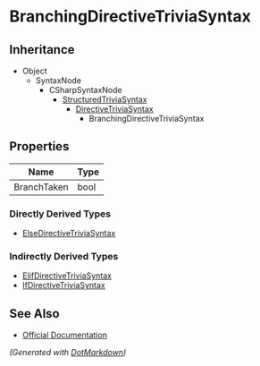 # BranchingDirectiveTriviaSyntax

## Inheritance

* Object
  * SyntaxNode
    * CSharpSyntaxNode
      * [StructuredTriviaSyntax](StructuredTriviaSyntax.md)
        * [DirectiveTriviaSyntax](DirectiveTriviaSyntax.md)
          * BranchingDirectiveTriviaSyntax

## Properties

| Name        | Type |
| ----------- | ---- |
| BranchTaken | bool |

### Directly Derived Types

* [ElseDirectiveTriviaSyntax](ElseDirectiveTriviaSyntax.md)

### Indirectly Derived Types

* [ElifDirectiveTriviaSyntax](ElifDirectiveTriviaSyntax.md)
* [IfDirectiveTriviaSyntax](IfDirectiveTriviaSyntax.md)

## See Also

* [Official Documentation](https://docs.microsoft.com/en-us/dotnet/api/microsoft.codeanalysis.csharp.syntax.branchingdirectivetriviasyntax)


*\(Generated with [DotMarkdown](http://github.com/JosefPihrt/DotMarkdown)\)*